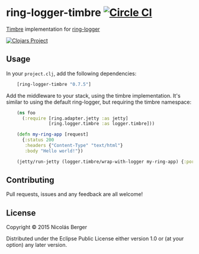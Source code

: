 # ring-logger-timbre [![Circle CI](https://circleci.com/gh/nberger/ring-logger-timbre.svg?style=svg)](https://circleci.com/gh/nberger/ring-logger-timbre)

[Timbre](https://github.com/ptaoussanis/timbre) implementation for [ring-logger](https://github.com/nberger/ring-logger)

[![Clojars Project](http://clojars.org/ring-logger-timbre/latest-version.svg)](http://clojars.org/ring-logger-timbre)

## Usage

In your `project.clj`, add the following dependencies:

```clojure
    [ring-logger-timbre "0.7.5"]
```

Add the middleware to your stack, using the timbre implementation. It's similar to
using the default ring-logger, but requiring the timbre namespace:

```clojure
    (ns foo
      (:require [ring.adapter.jetty :as jetty]
                [ring.logger.timbre :as logger.timbre]))

    (defn my-ring-app [request]
      {:status 200
       :headers {"Content-Type" "text/html"}
       :body "Hello world!"})

    (jetty/run-jetty (logger.timbre/wrap-with-logger my-ring-app) {:port 8080})
```

## Contributing

Pull requests, issues and any feedback are all welcome!

## License

Copyright © 2015 Nicolás Berger

Distributed under the Eclipse Public License either version 1.0 or (at
your option) any later version.

